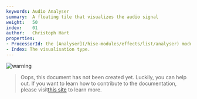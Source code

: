 ```yaml
---
keywords: Audio Analyser
summary:  A floating tile that visualizes the audio signal
weight:   50
index:    01
author:   Christoph Hart
properties:
- ProcessorId: the [Analyser](/hise-modules/effects/list/analyser) module that collects the data for the visualisation
- Index: The visualisation type.
---
```



![warning](/images/icon_warning:64px)  
> Oops, this document has not been created yet. Luckily, you can help out. If you want to learn how to contribute to the documentation, please visit[this site](/glossary/contributing) to learn more.  
